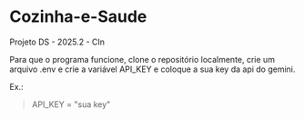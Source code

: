 # Cozinha-e-Saude
Projeto DS - 2025.2 - CIn

Para que o programa funcione, clone o repositório localmente, crie um arquivo .env e crie a variável API_KEY e coloque a sua key da api do gemini.

Ex.:
>API_KEY = "sua key"